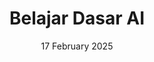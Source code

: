 ---
title: "Belajar Dasar AI"
institution: "Dicoding Indonesia"
date: "17 February 2025"
credential: "53XEDO51KPRN"
image: /images/certificate/dasar-ai.png
link: https://www.dicoding.com/certificates/53XEDO51KPRN
collection: certificate
---
